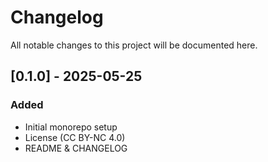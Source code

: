 # Changelog

All notable changes to this project will be documented here.

## [0.1.0] - 2025-05-25
### Added
- Initial monorepo setup
- License (CC BY-NC 4.0)
- README & CHANGELOG